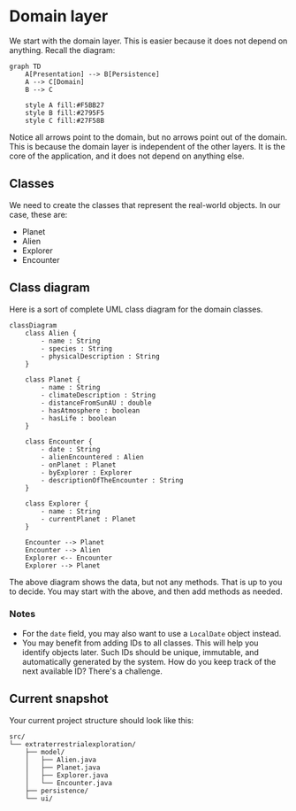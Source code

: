 # Domain layer

We start with the domain layer. This is easier because it does not depend on anything. Recall the diagram:

```mermaid
graph TD
    A[Presentation] --> B[Persistence]
    A --> C[Domain]
    B --> C
    
    style A fill:#F5BB27
    style B fill:#2795F5
    style C fill:#27F58B 
```

Notice all arrows point to the domain, but no arrows point out of the domain. This is because the domain layer is independent of the other layers. It is the core of the application, and it does not depend on anything else.

## Classes

We need to create the classes that represent the real-world objects. In our case, these are:

- Planet
- Alien
- Explorer
- Encounter

## Class diagram

Here is a sort of complete UML class diagram for the domain classes.

```mermaid
classDiagram
    class Alien {
        - name : String
        - species : String
        - physicalDescription : String
    }

    class Planet {
        - name : String
        - climateDescription : String
        - distanceFromSunAU : double
        - hasAtmosphere : boolean
        - hasLife : boolean
    }

    class Encounter {
        - date : String
        - alienEncountered : Alien
        - onPlanet : Planet
        - byExplorer : Explorer
        - descriptionOfTheEncounter : String
    }

    class Explorer {
        - name : String
        - currentPlanet : Planet
    }

    Encounter --> Planet
    Encounter --> Alien
    Explorer <-- Encounter
    Explorer --> Planet
```

The above diagram shows the data, but not any methods. That is up to you to decide. You may start with the above, and then add methods as needed.

### Notes

- For the `date` field, you may also want to use a `LocalDate` object instead.
- You may benefit from adding IDs to all classes. This will help you identify objects later. Such IDs should be unique, immutable, and automatically generated by the system. How do you keep track of the next available ID? There's a challenge.

## Current snapshot

Your current project structure should look like this:

```
src/
└── extraterrestrialexploration/
    ├── model/
    │   ├── Alien.java
    │   ├── Planet.java
    │   ├── Explorer.java
    │   └── Encounter.java
    ├── persistence/
    └── ui/
```